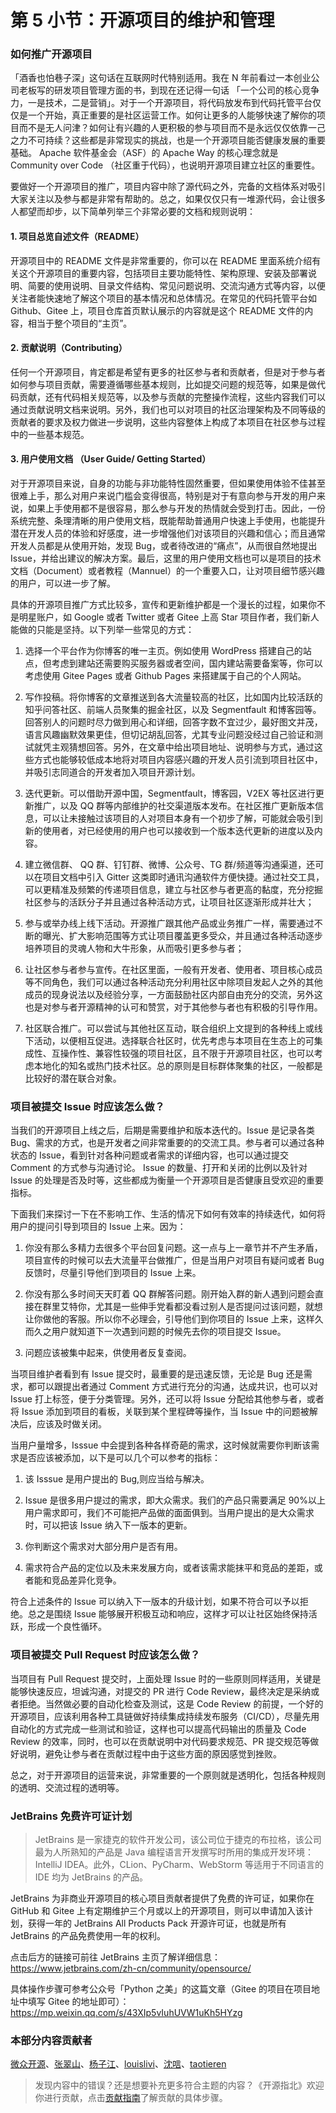 # 第 5 小节：开源项目的维护和管理
### 如何推广开源项目

「酒香也怕巷子深」这句话在互联网时代特别适用。我在 N 年前看过一本创业公司老板写的研发项目管理方面的书，到现在还记得一句话 「一个公司的核心竞争力，一是技术，二是营销」。对于一个开源项目，将代码放发布到代码托管平台仅仅是一个开始，真正重要的是社区运营工作。如何让更多的人能够快速了解你的项目而不是无人问津？如何让有兴趣的人更积极的参与项目而不是永远仅仅依靠一己之力不可持续？这些都是非常现实的挑战，也是一个开源项目能否健康发展的重要基础。 Apache 软件基金会（ASF）的 Apache Way 的核心理念就是 Community over Code （社区重于代码），也说明开源项目建立社区的重要性。

要做好一个开源项目的推广，项目内容中除了源代码之外，完备的文档体系对吸引大家关注以及参与都是非常有帮助的。总之，如果仅仅只有一堆源代码，会让很多人都望而却步，以下简单列举三个非常必要的文档和规则说明：

#### 1. 项目总览自述文件（README）

开源项目中的 README 文件是非常重要的，你可以在 README 里面系统介绍有关这个开源项目的重要内容，包括项目主要功能特性、架构原理、安装及部署说明、简要的使用说明、目录文件结构、常见问题说明、交流沟通方式等内容，以便关注者能快速地了解这个项目的基本情况和总体情况。在常见的代码托管平台如 Github、Gitee 上，项目仓库首页默认展示的内容就是这个 README 文件的内容，相当于整个项目的“主页”。

#### 2. 贡献说明（Contributing）

任何一个开源项目，肯定都是希望有更多的社区参与者和贡献者，但是对于参与者如何参与项目贡献，需要遵循哪些基本规则，比如提交问题的规范等，如果是做代码贡献，还有代码相关规范等，以及参与贡献的完整操作流程，这些内容我们可以通过贡献说明文档来说明。另外，我们也可以对项目的社区治理架构及不同等级的贡献者的要求及权力做进一步说明，这些内容整体上构成了本项目在社区参与过程中的一些基本规范。

#### 3. 用户使用文档 （User Guide/ Getting Started）

对于开源项目来说，自身的功能与非功能特性固然重要，但如果使用体验不佳甚至很难上手，那么对用户来说门槛会变得很高，特别是对于有意向参与开发的用户来说，如果上手使用都不是很容易，那么参与开发的热情就会受到打击。因此，一份系统完整、条理清晰的用户使用文档，既能帮助普通用户快速上手使用，也能提升潜在开发人员的体验和好感度，进一步增强他们对该项目的兴趣和信心；而且通常开发人员都是从使用开始，发现 Bug，或者待改进的“痛点”，从而很自然地提出 Issue，并给出建议的解决方案。最后，这里的用户使用文档也可以是项目的技术文档（Document）或者教程（Mannuel）的一个重要入口，让对项目细节感兴趣的用户，可以进一步了解。

具体的开源项目推广方式比较多，宣传和更新维护都是一个漫长的过程，如果你不是明星账户，如 Google 或者 Twitter 或者 Gitee 上高 Star 项目作者，我们新人能做的只能是坚持。以下列举一些常见的方式：

1. 选择一个平台作为你博客的唯一主页。例如使用 WordPress 搭建自己的站点，但考虑到建站还需要购买服务器或者空间，国内建站需要备案等，你可以考虑使用 Gitee Pages 或者 Github Pages 来搭建属于自己的个人网站。

2. 写作投稿。将你博客的文章推送到各大流量较高的社区，比如国内比较活跃的知乎问答社区、前端人员聚集的掘金社区，以及 Segmentfault 和博客园等。回答别人的问题时尽力做到用心和详细，回答字数不宜过少，最好图文并茂，语言风趣幽默效果更佳，但切记胡乱回答，尤其专业问题没经过自己验证和测试就凭主观猜想回答。另外，在文章中给出项目地址、说明参与方式，通过这些方式也能够较低成本地将对项目内容感兴趣的开发人员引流到项目社区中，并吸引志同道合的开发者加入项目开源计划。

3. 迭代更新。可以借助开源中国，Segmentfault，博客园，V2EX 等社区进行更新推广，以及 QQ 群等内部维护的社交渠道版本发布。在社区推广更新版本信息，可以让未接触过该项目的人对项目本身有一个初步了解，可能就会吸引到新的使用者，对已经使用的用户也可以接收到一个版本迭代更新的进度以及内容。

4. 建立微信群、 QQ 群、钉钉群、微博、公众号、TG 群/频道等沟通渠道，还可以在项目文档中引入 Gitter 这类即时通讯沟通软件方便快捷。通过社交工具，可以更精准及频繁的传递项目信息，建立与社区参与者更高的黏度，充分挖掘社区参与的活跃分子并且通过各种活动方式，让项目社区逐渐形成并壮大；

5. 参与或举办线上线下活动。开源推广跟其他产品或业务推广一样，需要通过不断的曝光、扩大影响范围等方式让项目覆盖更多受众，并且通过各种活动逐步培养项目的灵魂人物和大牛形象，从而吸引更多参与者；

6. 让社区参与者参与宣传。在社区里面，一般有开发者、使用者、项目核心成员等不同角色，我们可以通过各种活动充分利用社区中除项目发起人之外的其他成员的现身说法以及经验分享，一方面鼓励社区内部自由充分的交流，另外这也是对参与者开源精神的认可和赞赏，对于其他参与者也有积极的引导作用。

7. 社区联合推广。可以尝试与其他社区互动，联合组织上文提到的各种线上或线下活动，以便相互促进。选择联合社区时，优先考虑与本项目在生态上的可集成性、互操作性、兼容性较强的项目社区，且不限于开源项目社区，也可以考虑本地化的知名或热门技术社区。总的原则是目标群体聚集的社区，一般都是比较好的潜在联合对象。

### 项目被提交 Issue 时应该怎么做？

当我们的开源项目上线之后，后期是需要维护和版本迭代的。Issue 是记录各类 Bug、需求的方式，也是开发者之间非常重要的的交流工具。参与者可以通过各种状态的 Issue，看到针对各种问题或者需求的详细内容，也可以通过提交 Comment 的方式参与沟通讨论。 Issue 的数量、打开和关闭的比例以及针对 Issue 的处理是否及时等，这些都成为衡量一个开源项目是否健康且受欢迎的重要指标。

下面我们来探讨一下在不影响工作、生活的情况下如何有效率的持续迭代，如何将用户的提问引导到项目的 Issue 上来。因为：

1. 你没有那么多精力去很多个平台回复问题。这一点与上一章节并不产生矛盾，项目宣传的时候可以去大流量平台做推广，但是当用户对项目有疑问或者 Bug 反馈时，尽量引导他们到项目的 Issue 上来。

2. 你没有那么多时间天天盯着 QQ 群解答问题。刚开始入群的新人遇到问题会直接在群里艾特你，尤其是一些伸手党看都没看过别人是否提问过该问题，就想让你做他的客服。所以你不必理会，引导他们到你项目的 Issue 上来，这样久而久之用户就知道下一次遇到问题的时候先去你的项目提交 Issue。

3. 问题应该被集中起来，供使用者反复查阅。

当项目维护者看到有 Issue 提交时，最重要的是迅速反馈，无论是 Bug 还是需求，都可以跟提出者通过 Comment 方式进行充分的沟通，达成共识，也可以对 Issue 打上标签，便于分类管理。另外，还可以将 Issue 分配给其他参与者，或者将 Issue 添加到项目的看板，关联到某个里程碑等操作，当 Issue 中的问题被解决后，应该及时做关闭。

当用户量增多，Isssue 中会提到各种各样奇葩的需求，这时候就需要你判断该需求是否应该被添加，以下是可以几个可以参考的指标：

1. 该 Isssue 是用户提出的 Bug,则应当给与解决。

2. Issue 是很多用户提过的需求，即大众需求。我们的产品只需要满足 90%以上用户需求即可，我们不可能把产品做的面面俱到。当用户提出的是大众需求时，可以把该 Issue 纳入下一版本的更新。

3. 你判断这个需求对大部分用户是否有用。

4. 需求符合产品的定位以及未来发展方向，或者该需求能抹平和竞品的差距，或者能和竞品差异化竞争。

符合上述条件的 Issue 可以纳入下一版本的升级计划，如果不符合可以予以拒绝。总之是围绕 Issue 能够展开积极互动和响应，这样才可以让社区始终保持活跃，形成一个良性循环。

### 项目被提交 Pull Request 时应该怎么做？

当项目有 Pull Request 提交时，上面处理 Issue 时的一些原则同样适用，关键是能够快速反应，坦诚沟通，对提交的 PR 进行 Code Review，最终决定是采纳或者拒绝。当然做必要的自动化检查及测试，这是 Code Review 的前提，一个好的开源项目，应该利用各种工具链做好持续集成持续发布服务（CI/CD），尽量先用自动化的方式完成一些测试和验证，这样也可以提高代码输出的质量及 Code Review 的效率，同时，也可以在贡献说明中对代码要求规范、PR 提交规范等做好说明，避免让参与者在贡献过程中由于这些方面的原因感觉到挫败。

总之，对于开源项目的运营来说，非常重要的一个原则就是透明化，包括各种规则的透明、交流过程的透明等。

### JetBrains 免费许可证计划

> JetBrains 是一家捷克的软件开发公司，该公司位于捷克的布拉格，该公司最为人所熟知的产品是 Java 编程语言开发撰写时所用的集成开发环境：IntelliJ IDEA。此外，CLion、PyCharm、WebStorm 等适用于不同语言的 IDE 均为 JetBrains 的产品。

JetBrains 为非商业开源项目的核心项目贡献者提供了免费的许可证，如果你在 GitHub 和 Gitee 上有定期维护三个月或以上的开源项目，则可以申请加入该计划，获得一年的 JetBrains All Products Pack 开源许可证，也就是所有 JetBrains 的产品免费使用一年的权利。

点击后方的链接可前往 JetBrains 主页了解详细信息：https://www.jetbrains.com/zh-cn/community/opensource/

具体操作步骤可参考公众号「Python 之美」的这篇文章（Gitee 的项目在项目地址中填写 Gitee 的地址即可）：https://mp.weixin.qq.com/s/43XIp5vIuhUVW1uKh5HYzg

### 本部分内容贡献者

[微众开源](https://gitee.com/ivan185682649)、[张翠山](https://gitee.com/springchang)、[杨子江](https://gitee.com/nodexy)、[louislivi](https://gitee.com/louislivi)、[沈唁](https://gitee.com/sy-records)、[taotieren](https://gitee.com/taotieren)

> 发现内容中的错误？还是想要补充更多符合主题的内容？《开源指北》欢迎你进行贡献，点击[贡献指南](./../贡献指南.md)了解贡献的具体步骤。